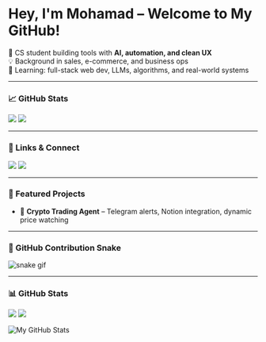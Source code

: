 <h1 align="left">
  Hey, I'm Mohamad – Welcome to My GitHub!
</h1>

<p align="left">
🚀 CS student building tools with <strong>AI, automation, and clean UX</strong><br>
💡 Background in sales, e-commerce, and business ops<br>
🌱 Learning: full-stack web dev, LLMs, algorithms, and real-world systems
</p>

---

### 📈 GitHub Stats

<div align="left">
  <img src="https://github-readme-streak-stats.herokuapp.com?user=thearnaout&theme=tokyonight&hide_border=true" />
  <img src="https://github-readme-stats.vercel.app/api/top-langs/?username=thearnaout&layout=compact&theme=tokyonight" />
</div>

---

### 🔗 Links & Connect

<p align="left">
  <a href="https://www.mohamadarnaout.com" target="_blank"><img src="https://img.shields.io/badge/Portfolio-black?style=for-the-badge&logo=github&logoColor=white" /></a>
  <a href="https://linkedin.com/in/mohamadarnaout" target="_blank"><img src="https://img.shields.io/badge/LinkedIn-blue?style=for-the-badge&logo=linkedin&logoColor=white" /></a>
</p>

---

### 🧪 Featured Projects

- 🔧 **Crypto Trading Agent** – Telegram alerts, Notion integration, dynamic price watching  

---

### 🐍 GitHub Contribution Snake

![snake gif](https://github.com/thearnaout/thearnaout/blob/output/github-contribution-grid-snake.svg)

---


### 📊 GitHub Stats

<div align="left">
  <img src="https://streak-stats.demolab.com?user=thearnaout&theme=tokyonight&hide_border=true" />
  <img src="https://github-readme-stats.vercel.app/api/top-langs/?username=thearnaout&layout=compact&theme=tokyonight" />
</div>

![My GitHub Stats](https://github-readme-stats.vercel.app/api?username=thearnaout&show_icons=true&theme=radical)


<!--
Here are some ideas to get you started:

- 🔭 I’m currently working on ...
- 🌱 I’m currently learning ...
- 👯 I’m looking to collaborate on ...
- 🤔 I’m looking for help with ...
- 💬 Ask me about ...
- 📫 How to reach me: ...
-->
